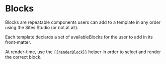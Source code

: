 # Blocks

Blocks are repeatable components users can add to a template in any order using the Sites Studio \(or not at all\). 

Each template declares a set of availableBlocks for the user to add in its front-matter. 

At render-time, use the [`{{renderBlock}}`](../helpers/content/renderblock.md) helper in order to select and render the correct block.

